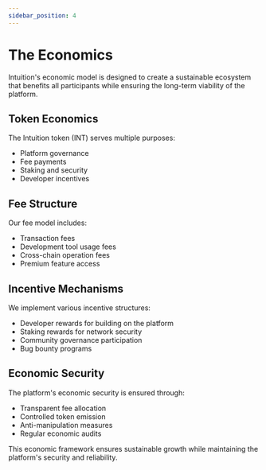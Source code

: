 ```yaml
---
sidebar_position: 4
---
```


# The Economics

Intuition's economic model is designed to create a sustainable ecosystem that benefits all participants while ensuring the long-term viability of the platform.

## Token Economics

The Intuition token (INT) serves multiple purposes:
- Platform governance
- Fee payments
- Staking and security
- Developer incentives

## Fee Structure

Our fee model includes:
- Transaction fees
- Development tool usage fees
- Cross-chain operation fees
- Premium feature access

## Incentive Mechanisms

We implement various incentive structures:
- Developer rewards for building on the platform
- Staking rewards for network security
- Community governance participation
- Bug bounty programs

## Economic Security

The platform's economic security is ensured through:
- Transparent fee allocation
- Controlled token emission
- Anti-manipulation measures
- Regular economic audits

This economic framework ensures sustainable growth while maintaining the platform's security and reliability. 